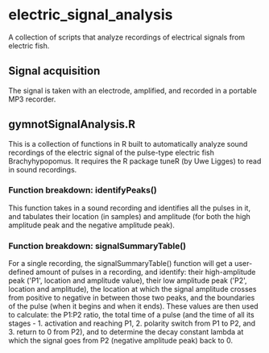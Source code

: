 # electric_signal_analysis

A collection of scripts that analyze recordings of electrical signals from electric fish.

## Signal acquisition
The signal is taken with an electrode, amplified, and recorded in a portable MP3 recorder.

## gymnotSignalAnalysis.R
This is a collection of functions in R built to automatically analyze sound recordings of the electric signal of the pulse-type electric fish Brachyhypopomus. It requires the R package tuneR (by Uwe Ligges) to read in sound recordings.

### Function breakdown: identifyPeaks()
This function takes in a sound recording and identifies all the pulses in it, and tabulates their location (in samples) and amplitude (for both the high amplitude peak and the negative amplitude peak).

### Function breakdown: signalSummaryTable()
For a single recording, the signalSummaryTable() function will get a user-defined amount of pulses in a recording, and identify: their high-amplitude peak ('P1', location and amplitude value), their low amplitude peak ('P2', location and amplitude), the location at which the signal amplitude crosses from positive to negative in between those two peaks, and the boundaries of the pulse (when it begins and when it ends). These values are then used to calculate: the P1:P2 ratio, the total time of a pulse (and the time of all its stages - 1. activation and reaching P1, 2. polarity switch from P1 to P2, and 3. return to 0 from P2), and to determine the decay constant lambda at which the signal goes from P2 (negative amplitude peak) back to 0.
